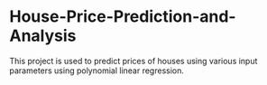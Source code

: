 # House-Price-Prediction-and-Analysis

This project is used to predict prices of houses using  various input parameters using polynomial linear regression.
 
